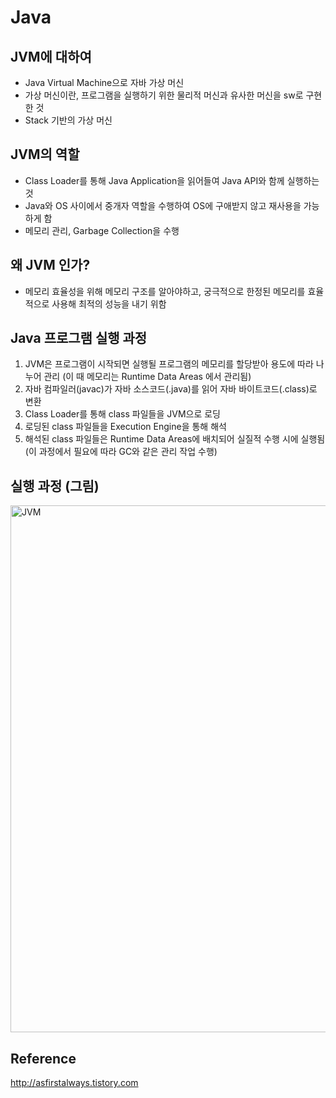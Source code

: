 # Java

## JVM에 대하여
 - Java Virtual Machine으로 자바 가상 머신
 - 가상 머신이란, 프로그램을 실행하기 위한 물리적 머신과 유사한 머신을 sw로 구현한 것
 - Stack 기반의 가상 머신

## JVM의 역할
 - Class Loader를 통해 Java Application을 읽어들여 Java API와 함께 실행하는 것
 - Java와 OS 사이에서 중개자 역할을 수행하여 OS에 구애받지 않고 재사용을 가능하게 함
 - 메모리 관리, Garbage Collection을 수행

## 왜 JVM 인가?
 - 메모리 효율성을 위해 메모리 구조를 알아야하고, 궁극적으로 한정된 메모리를 효율적으로 사용해 최적의 성능을 내기 위함

## Java 프로그램 실행 과정
 1. JVM은 프로그램이 시작되면 실행될 프로그램의 메모리를 할당받아 용도에 따라 나누어 관리 (이 때 메모리는 Runtime Data Areas 에서 관리됨)
 2. 자바 컴파일러(javac)가 자바 소스코드(.java)를 읽어 자바 바이트코드(.class)로 변환
 3. Class Loader를 통해 class 파일들을 JVM으로 로딩
 4. 로딩된 class 파일들을 Execution Engine을 통해 해석
 5. 해석된 class 파일들은 Runtime Data Areas에 배치되어 실질적 수행 시에 실행됨 (이 과정에서 필요에 따라 GC와 같은 관리 작업 수행)

## 실행 과정 (그림)
<img width="843" alt="JVM" src="https://github.com/Meow-Lee/Interview-Information/assets/67636286/fd04ed39-f700-4411-8841-09cffa43ab6b">


## Reference
http://asfirstalways.tistory.com
